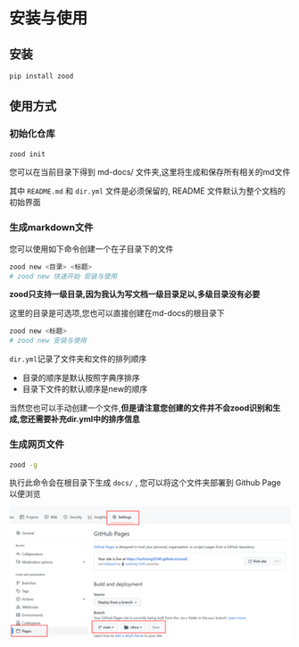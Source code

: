 # 安装与使用

## 安装

```bash
pip install zood
```

## 使用方式

### 初始化仓库

```bash
zood init
```

您可以在当前目录下得到 md-docs/ 文件夹,这里将生成和保存所有相关的md文件

其中 `README.md` 和 `dir.yml` 文件是必须保留的, README 文件默认为整个文档的初始界面

### 生成markdown文件

您可以使用如下命令创建一个在子目录下的文件

```bash
zood new <目录> <标题>
# zood new 快速开始 安装与使用
```

**zood只支持一级目录,因为我认为写文档一级目录足以,多级目录没有必要**

这里的目录是可选项,您也可以直接创建在md-docs的根目录下

```bash
zood new <标题>
# zood new 安装与使用
```

`dir.yml`记录了文件夹和文件的排列顺序

- 目录的顺序是默认按照字典序排序
- 目录下文件的默认顺序是new的顺序

当然您也可以手动创建一个文件,**但是请注意您创建的文件并不会zood识别和生成,您还需要补充dir.yml中的排序信息**

### 生成网页文件

```bash
zood -g
```

执行此命令会在根目录下生成 `docs/` , 您可以将这个文件夹部署到 Github Page 以便浏览

![20221230222949](https://raw.githubusercontent.com/learner-lu/picbed/master/20221230222949.png)
